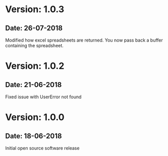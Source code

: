 # Version: 1.0.3

## Date: 26-07-2018

Modified how excel spreadsheets are returned. You now pass back a buffer
containing the spreadsheet.

# Version: 1.0.2

## Date: 21-06-2018

Fixed issue with UserError not found

# Version: 1.0.0

## Date: 18-06-2018

Initial open source software release
